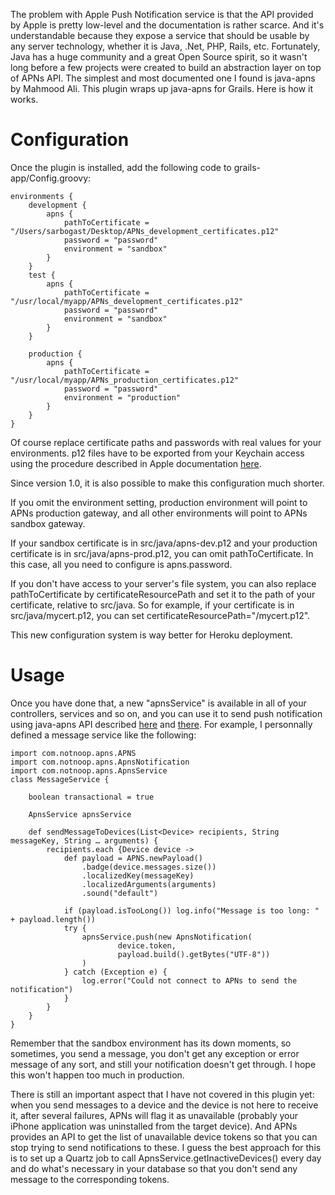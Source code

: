 The problem with Apple Push Notification service is that the API provided by Apple is pretty low-level and the documentation is rather scarce. And it's understandable because they expose a service that should be usable by any server technology, whether it is Java, .Net, PHP, Rails, etc. Fortunately, Java has a huge community and a great Open Source spirit, so it wasn't long before a few projects were created to build an abstraction layer on top of APNs API. The simplest and most documented one I found is java-apns by Mahmood Ali. This plugin wraps up java-apns for Grails. Here is how it works.

Configuration
=============

Once the plugin is installed, add the following code to grails-app/Config.groovy:

    environments {
        development {
            apns {
                pathToCertificate = "/Users/sarbogast/Desktop/APNs_development_certificates.p12"
                password = "password"
                environment = "sandbox"
            }
        }
        test {
            apns {
                pathToCertificate = "/usr/local/myapp/APNs_development_certificates.p12"
                password = "password"
                environment = "sandbox"
            }
        }

        production {
            apns {
                pathToCertificate = "/usr/local/myapp/APNs_production_certificates.p12"
                password = "password"
                environment = "production"
            }
        }
    }

Of course replace certificate paths and passwords with real values for your environments. p12 files have to be exported from your Keychain access using the procedure
described in Apple documentation [here](https://developer.apple.com/library/ios/#documentation/NetworkingInternet/Conceptual/RemoteNotificationsPG/ProvisioningDevelopment/ProvisioningDevelopment.html).

Since version 1.0, it is also possible to make this configuration much shorter.

If you omit the environment setting, production environment will point to APNs production gateway, and all other environments will point to APNs sandbox gateway.

If your sandbox certificate is in src/java/apns-dev.p12 and your production certificate is in src/java/apns-prod.p12, you can omit pathToCertificate. In this case, all you need to configure is apns.password.

If you don't have access to your server's file system, you can also replace pathToCertificate by certificateResourcePath and set it to the path of your certificate, relative to src/java. So for example, if your certificate is in src/java/mycert.p12, you can set certificateResourcePath="/mycert.p12".

This new configuration system is way better for Heroku deployment.

Usage
=====

Once you have done that, a new "apnsService" is available in all of your controllers, services and so on, and you can use it to send push notification using java-apns API
described [here](https://github.com/notnoop/java-apns) and [there](http://notnoop.github.com/java-apns/apidocs/index.html). For example, I personnally defined a message service like the following:

    import com.notnoop.apns.APNS
    import com.notnoop.apns.ApnsNotification
    import com.notnoop.apns.ApnsService
    class MessageService {

        boolean transactional = true

        ApnsService apnsService

        def sendMessageToDevices(List<Device> recipients, String messageKey, String … arguments) {
            recipients.each {Device device ->
                def payload = APNS.newPayload()
                    .badge(device.messages.size())
                    .localizedKey(messageKey)
                    .localizedArguments(arguments)
                    .sound("default")

                if (payload.isTooLong()) log.info("Message is too long: " + payload.length())
                try {
                    apnsService.push(new ApnsNotification(
                            device.token,
                            payload.build().getBytes("UTF-8"))
                    )
                } catch (Exception e) {
                    log.error("Could not connect to APNs to send the notification")
                }
            }
        }
    }

Remember that the sandbox environment has its down moments, so sometimes, you send a message, you don't get any exception or error message of any sort, and still your notification doesn't get through. I hope this won't happen too much in production.

There is still an important aspect that I have not covered in this plugin yet: when you send messages to a device and the device is not here to receive it, after several failures, APNs will flag it as unavailable (probably your iPhone application was uninstalled from the target device). And APNs provides an API to get the list of unavailable device tokens so that you can stop trying to send notifications to these. I guess the best approach for this is to set up a Quartz job to call ApnsService.getInactiveDevices() every day and do what's necessary in your database so that you don't send any message to the corresponding tokens.